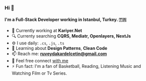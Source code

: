 ### Hi  👋

#### I'm a Full-Stack Developer working in Istanbul, Turkey. 🇹🇷

- 🔭 Currently working at **Kariyer.Net**
- 🔍 Currenty searching **CQRS, Mediatr, Openlayers, NextJs**
- ⚙️ I use daily: `.cs`, `.js`, `.ts`
- 🌱 Learning about **Design Patterns**, **Clean Code**
- 📫 Reach me: **ruveydakardelcetin@gmail.com**
- 🔗 Feel free connect [with me](https://www.linkedin.com/in/kardelruveydacetin/)
- ⚡️ Fun fact: I'm a fan of Basketball, Reading, Listening Music and Watching Film or Tv Series.

